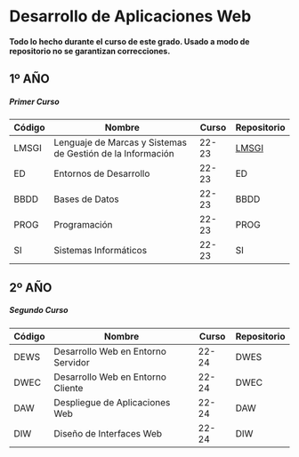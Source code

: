 # Desarrollo de Aplicaciones Web

#### Todo lo hecho durante el curso de este grado. Usado a modo de repositorio no se garantizan correcciones.

## 1º AÑO 

##### Primer Curso

| Código | Nombre | Curso | Repositorio |
| ------ | ------ | ----- | ----------- |
|LMSGI   |Lenguaje de Marcas y Sistemas de Gestión de la Información | 22-23|[LMSGI](https://github.com/TheGunRaider/LMSGI)|
|ED      |Entornos de Desarrollo|22-23|ED|
|BBDD    |Bases de Datos|22-23|BBDD|
|PROG    |Programación|22-23|PROG|
|SI      |Sistemas Informáticos|22-23|SI|

## 2º AÑO

##### Segundo Curso

| Código | Nombre | Curso | Repositorio |
| ------ | ------ | ----- | ----------- |
|DEWS    |Desarrollo Web en Entorno Servidor|22-24|DWES|
|DWEC    |Desarrollo Web en Entorno Cliente|22-24|DWEC|
|DAW     |Despliegue de Aplicaciones Web|22-24|DAW|
|DIW     |Diseño de Interfaces Web|22-24|DIW|
